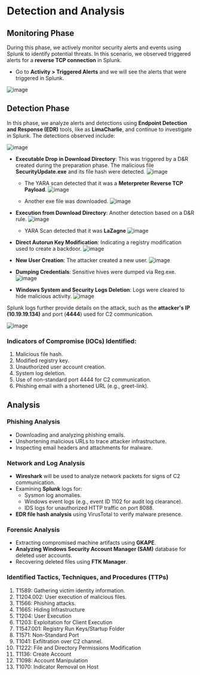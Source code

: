 # Detection and Analysis


## Monitoring Phase

During this phase, we actively monitor security alerts and events using Splunk to identify potential threats. In this scenario, we observed triggered alerts for a **reverse TCP connection** in Splunk.

- Go to **Activity > Triggered Alerts** and we will see the alerts that were triggered in Splunk.

![image](https://github.com/user-attachments/assets/734071cd-58ae-4f34-a1bf-eea2784b1bce)

## Detection Phase

In this phase, we analyze alerts and detections using **Endpoint Detection and Response (EDR)** tools, like as **LimaCharlie**, and continue to investigate in Splunk. The detections observed include:

![image](https://github.com/user-attachments/assets/11edcdac-e209-4410-ae46-528d4f72a980)

- **Executable Drop in Download Directory**: This was triggered by a D&R created during the preparation phase. The malicious file **SecurityUpdate.exe** and its file hash were detected.
  ![image](https://github.com/user-attachments/assets/1261b8d1-594b-433c-8512-b57febe4ac19)
  - The YARA scan detected that it was a **Meterpreter Reverse TCP Payload**.
  ![image](https://github.com/user-attachments/assets/95934230-55ef-484c-a815-8c4264bb7764)

  - Another exe file was downloaded.
    ![image](https://github.com/user-attachments/assets/36f82cf5-5be3-4152-9845-55af3c2aa8cc)

  
- **Execution from Download Directory**: Another detection based on a D&R rule.
  ![image](https://github.com/user-attachments/assets/a46a48a0-8cf0-4ae2-9b2e-a0ace0eb7208)
  - YARA Scan detected that it was **LaZagne**
    ![image](https://github.com/user-attachments/assets/154cb1ff-7554-4c2d-a626-9659ce370be2)

- **Direct Autorun Key Modification**: Indicating a registry modification used to create a backdoor.
  ![image](https://github.com/user-attachments/assets/37479115-e504-4cf2-ba0a-cce3f0447e41)

- **New User Creation**: The attacker created a new user.
  ![image](https://github.com/user-attachments/assets/088390e6-ff33-4377-aec6-fa6bd921e46c)

- **Dumping Credentials**: Sensitive hives were dumped via Reg.exe.
  ![image](https://github.com/user-attachments/assets/769d3607-8ed1-42e0-a3cd-5016fb332912)

- **Windows System and Security Logs Deletion**: Logs were cleared to hide malicious activity.
  ![image](https://github.com/user-attachments/assets/a0c302a5-b9b9-4950-99a1-94cbb4c2a6bf)

Splunk logs further provide details on the attack, such as the **attacker's IP (10.19.19.134)** and port (**4444**) used for C2 communication.

![image](https://github.com/user-attachments/assets/2a1352e1-bd76-4604-b239-d52a5332ea1c)

### Indicators of Compromise (IOCs) Identified:

1. Malicious file hash.
2. Modified registry key.
3. Unauthorized user account creation.
4. System log deletion.
5. Use of non-standard port 4444 for C2 communication.
6. Phishing email with a shortened URL (e.g., greet-link).

## Analysis

### Phishing Analysis

- Downloading and analyzing phishing emails.
- Unshortening malicious URLs to trace attacker infrastructure.
- Inspecting email headers and attachments for malware.

### Network and Log Analysis

- **Wireshark** will be used to analyze network packets for signs of C2 communication.
- Examining **Splunk** logs for:
  - Sysmon log anomalies.
  - Windows event logs (e.g., event ID 1102 for audit log clearance).
  - IDS logs for unauthorized HTTP traffic on port 8088.
- **EDR file hash analysis** using VirusTotal to verify malware presence.

### Forensic Analysis

- Extracting compromised machine artifacts using **GKAPE**.
- **Analyzing Windows Security Account Manager (SAM)** database for deleted user accounts.
- Recovering deleted files using **FTK Manager**.

### Identified Tactics, Techniques, and Procedures (TTPs)

1. T1589: Gathering victim identity information. 
2. T1204.002: User execution of malicious files.
3. T1566: Phishing attacks.
4. T1665: Hiding Infrastructure
5. T1204: User Execution
6. T1203: Exploitation for Client Execution
7. T1547.001: Registry Run Keys/Startup Folder
8. T1571: Non-Standard Port
9. T1041: Exfiltration over C2 channel.
10. T1222: File and Directory Permissions Modification
11. T1136: Create Account
12. T1098: Account Manipulation
13. T1070: Indicator Removal on Host


